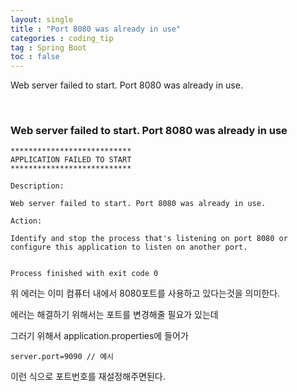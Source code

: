 ```yaml
---
layout: single
title : "Port 8080 was already in use"
categories : coding_tip
tag : Spring Boot
toc : false
---
```


Web server failed to start. Port 8080 was already in use.

<br>

### Web server failed to start. Port 8080 was already in use

```
***************************
APPLICATION FAILED TO START
***************************

Description:

Web server failed to start. Port 8080 was already in use.

Action:

Identify and stop the process that's listening on port 8080 or configure this application to listen on another port.


Process finished with exit code 0
```

위 에러는 이미 컴퓨터 내에서 8080포트를 사용하고 있다는것을 의미한다.

에러는 해결하기 위해서는 포트를 변경해줄 필요가 있는데

그러기 위해서 application.properties에 들어가

```
server.port=9090 // 예시
```

이런 식으로 포트번호를 재설정해주면된다.